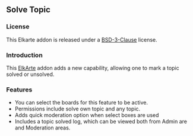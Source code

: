## Solve Topic

### License
This Elkarte addon is released under a [BSD-3-Clause](http://opensource.org/licenses/BSD-3-Clause) license.

### Introduction
This [ElkArte](http://www.elkarte.net "ElkArte") addon adds a new capability, allowing one to mark a topic solved or unsolved.

### Features
 * You can select the boards for this feature to be active.
 * Permissions include solve own topic and any topic.
 * Adds quick moderation option when select boxes are used
 * Includes a topic solved log, which can be viewed both from Admin are and Moderation areas.
